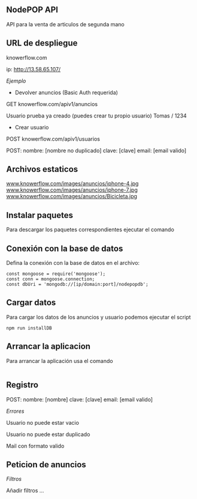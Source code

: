 ## NodePOP API

API para la venta de articulos de segunda mano

## URL de despliegue

knowerflow.com

ip: http://13.58.65.107/

*Ejemplo*

- Devolver anuncios (Basic Auth requerida)

GET
knowerflow.com/apiv1/anuncios

Usuario prueba ya creado (puedes crear tu propio usuario)
Tomas / 1234

- Crear usuario

POST
knowerflow.com/apiv1/usuarios

POST:
nombre: [nombre no duplicado]
clave: [clave]
email: [email valido]



## Archivos estaticos

www.knowerflow.com/images/anuncios/iphone-4.jpg
www.knowerflow.com/images/anuncios/iphone-7.jpg
www.knowerflow.com/images/anuncios/Bicicleta.jpg


## Instalar paquetes

Para descargar los paquetes correspondientes ejecutar el comando

## Conexión con la base de datos

Defina la conexión con la base de datos en el archivo:

```"use strict";
const mongoose = require('mongoose');
const conn = mongoose.connection;
const dbUri = 'mongodb://[ip/domain:port]/nodepopdb';
```

## Cargar datos

Para cargar los datos de los anuncios y usuario podemos ejecutar el script 
```
npm run installDB
```

## Arrancar la aplicacion

Para arrancar la aplicación usa el comando 
```npm start;
```


## Registro

POST:
nombre: [nombre]
clave: [clave]
email: [email valido]

*Errores*

Usuario no puede estar vacio

Usuario no puede estar duplicado

Mail con formato valido

## Peticion de anuncios

*Filtros*

Añadir filtros ...


